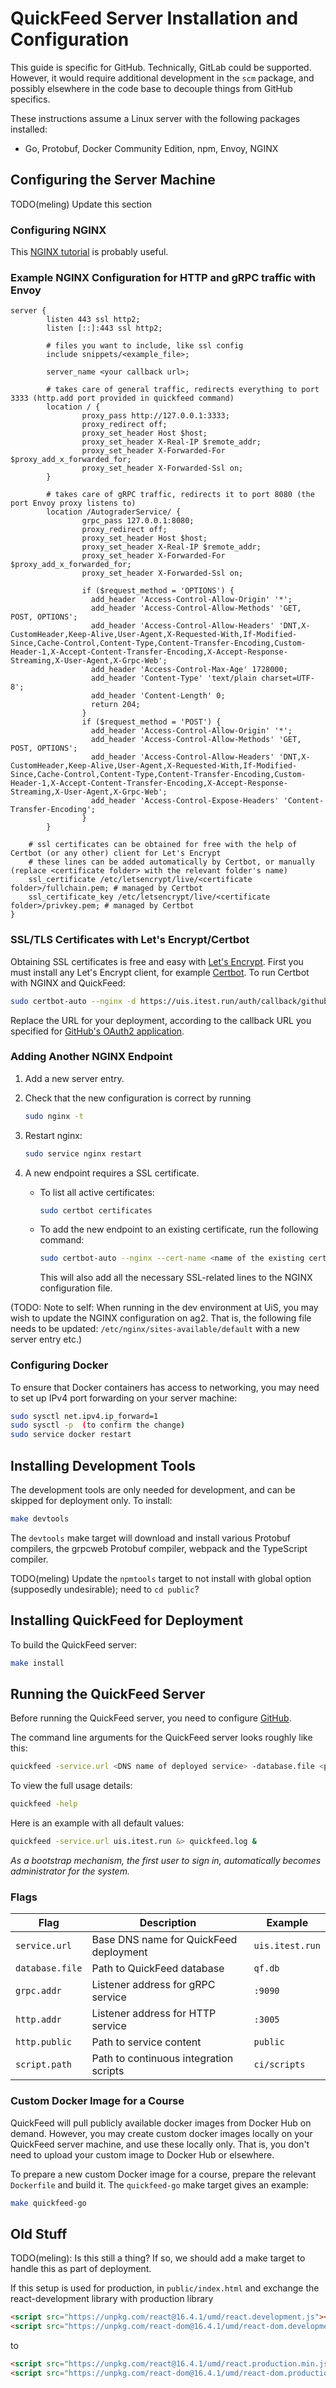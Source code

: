# QuickFeed Server Installation and Configuration

This guide is specific for GitHub.
Technically, GitLab could be supported.
However, it would require additional development in the `scm` package, and possibly elsewhere in the code base to decouple things from GitHub specifics.

These instructions assume a Linux server with the following packages installed:

- Go, Protobuf, Docker Community Edition, npm, Envoy, NGINX

## Configuring the Server Machine

TODO(meling) Update this section

### Configuring NGINX

This [NGINX tutorial](https://www.netguru.com/codestories/nginx-tutorial-basics-concepts) is probably useful.

### Example NGINX Configuration for HTTP and gRPC traffic with Envoy

```nginx-conf
server {
        listen 443 ssl http2;
        listen [::]:443 ssl http2;

        # files you want to include, like ssl config
        include snippets/<example_file>;

        server_name <your callback url>;

        # takes care of general traffic, redirects everything to port 3333 (http.add port provided in quickfeed command)
        location / {
                proxy_pass http://127.0.0.1:3333;
                proxy_redirect off;
                proxy_set_header Host $host;
                proxy_set_header X-Real-IP $remote_addr;
                proxy_set_header X-Forwarded-For $proxy_add_x_forwarded_for;
                proxy_set_header X-Forwarded-Ssl on;
        }

        # takes care of gRPC traffic, redirects it to port 8080 (the port Envoy proxy listens to)
        location /AutograderService/ {
                grpc_pass 127.0.0.1:8080;
                proxy_redirect off;
                proxy_set_header Host $host;
                proxy_set_header X-Real-IP $remote_addr;
                proxy_set_header X-Forwarded-For $proxy_add_x_forwarded_for;
                proxy_set_header X-Forwarded-Ssl on;

                if ($request_method = 'OPTIONS') {
                  add_header 'Access-Control-Allow-Origin' '*';
                  add_header 'Access-Control-Allow-Methods' 'GET, POST, OPTIONS';
                  add_header 'Access-Control-Allow-Headers' 'DNT,X-CustomHeader,Keep-Alive,User-Agent,X-Requested-With,If-Modified-Since,Cache-Control,Content-Type,Content-Transfer-Encoding,Custom-Header-1,X-Accept-Content-Transfer-Encoding,X-Accept-Response-Streaming,X-User-Agent,X-Grpc-Web';
                  add_header 'Access-Control-Max-Age' 1728000;
                  add_header 'Content-Type' 'text/plain charset=UTF-8';
                  add_header 'Content-Length' 0;
                  return 204;
                }
                if ($request_method = 'POST') {
                  add_header 'Access-Control-Allow-Origin' '*';
                  add_header 'Access-Control-Allow-Methods' 'GET, POST, OPTIONS';
                  add_header 'Access-Control-Allow-Headers' 'DNT,X-CustomHeader,Keep-Alive,User-Agent,X-Requested-With,If-Modified-Since,Cache-Control,Content-Type,Content-Transfer-Encoding,Custom-Header-1,X-Accept-Content-Transfer-Encoding,X-Accept-Response-Streaming,X-User-Agent,X-Grpc-Web';
                  add_header 'Access-Control-Expose-Headers' 'Content-Transfer-Encoding';
                }
        }

    # ssl certificates can be obtained for free with the help of Certbot (or any other) client for Let's Encrypt
    # these lines can be added automatically by Certbot, or manually (replace <certificate folder> with the relevant folder's name)
    ssl_certificate /etc/letsencrypt/live/<certificate folder>/fullchain.pem; # managed by Certbot
    ssl_certificate_key /etc/letsencrypt/live/<certificate folder>/privkey.pem; # managed by Certbot
}
```

### SSL/TLS Certificates with Let's Encrypt/Certbot

Obtaining SSL certificates is free and easy with [Let's Encrypt](https://letsencrypt.org/).
First you must install any Let's Encrypt client, for example [Certbot](https://certbot.eff.org/about/).
To run Certbot with NGINX and QuickFeed:

```sh
sudo certbot-auto --nginx -d https://uis.itest.run/auth/callback/github
```

Replace the URL for your deployment, according to the callback URL you specified for [GitHub's OAuth2 application](./github.md).

### Adding Another NGINX Endpoint

1. Add a new server entry.
2. Check that the new configuration is correct by running

   ```sh
   sudo nginx -t
   ```

3. Restart nginx:

   ```sh
   sudo service nginx restart
   ```

4. A new endpoint requires a SSL certificate.

   - To list all active certificates:

     ```sh
     sudo certbot certificates
     ```

   - To add the new endpoint to an existing certificate, run the following command:

     ```sh
     sudo certbot-auto --nginx --cert-name <name of the existing certificate> -d <new endpoint URL>
     ```

     This will also add all the necessary SSL-related lines to the NGINX configuration file.

(TODO: Note to self: When running in the dev environment at UiS, you may wish to update the NGINX configuration on ag2.
That is, the following file needs to be updated: `/etc/nginx/sites-available/default` with a new server entry etc.)

### Configuring Docker

To ensure that Docker containers has access to networking, you may need to set up IPv4 port forwarding on your server machine:

```sh
sudo sysctl net.ipv4.ip_forward=1
sudo sysctl -p  (to confirm the change)
sudo service docker restart
```

## Installing Development Tools

The development tools are only needed for development, and can be skipped for deployment only.
To install:

```sh
make devtools
```

The `devtools` make target will download and install various Protobuf compilers, the grpcweb Protobuf compiler, webpack and the TypeScript compiler.

TODO(meling) Update the `npmtools` target to not install with global option (supposedly undesirable); need to `cd public`?

## Installing QuickFeed for Deployment

To build the QuickFeed server:

```sh
make install
```

## Running the QuickFeed Server

Before running the QuickFeed server, you need to configure [GitHub](./github.md).

The command line arguments for the QuickFeed server looks roughly like this:

```sh
quickfeed -service.url <DNS name of deployed service> -database.file <path to database> -http.addr <HTTP listener address>
```

To view the full usage details:

```sh
quickfeed -help
```

Here is an example with all default values:

```sh
quickfeed -service.url uis.itest.run &> quickfeed.log &
```

*As a bootstrap mechanism, the first user to sign in, automatically becomes administrator for the system.*

### Flags

| **Flag**        | **Description**                        | **Example**     |
|-----------------|----------------------------------------|-----------------|
| `service.url`   | Base DNS name for QuickFeed deployment | `uis.itest.run` |
| `database.file` | Path to QuickFeed database             | `qf.db`         |
| `grpc.addr`     | Listener address for gRPC service      | `:9090`         |
| `http.addr`     | Listener address for HTTP service      | `:3005`         |
| `http.public`   | Path to service content                | `public`        |
| `script.path`   | Path to continuous integration scripts | `ci/scripts`    |

### Custom Docker Image for a Course

QuickFeed will pull publicly available docker images from Docker Hub on demand.
However, you may create custom docker images locally on your QuickFeed server machine, and use these locally only.
That is, you don't need to upload your custom image to Docker Hub or elsewhere.

To prepare a new custom Docker image for a course, prepare the relevant `Dockerfile` and build it.
The `quickfeed-go` make target gives an example:

```sh
make quickfeed-go
```

## Old Stuff

TODO(meling): Is this still a thing? If so, we should add a make target to handle this as part of deployment.

If this setup is used for production, in `public/index.html` and exchange the react-development library with production library

```html
<script src="https://unpkg.com/react@16.4.1/umd/react.development.js"></script>
<script src="https://unpkg.com/react-dom@16.4.1/umd/react-dom.development.js"></script>
```

to

```html
<script src="https://unpkg.com/react@16.4.1/umd/react.production.min.js"></script>
<script src="https://unpkg.com/react-dom@16.4.1/umd/react-dom.production.min.js"></script>
```
